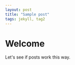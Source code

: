 ```yaml
---
layout: post
title: "Sample post"
tags: jekyll, tag2
---
```


# Welcome

Let's see if posts work this way.
